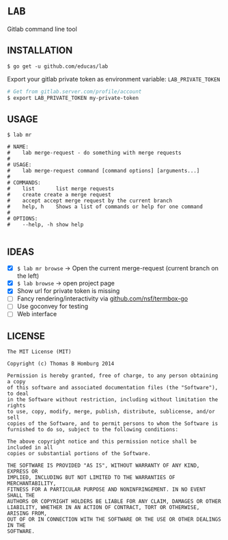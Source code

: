 # `LAB`

Gitlab command line tool

## INSTALLATION

`$ go get -u github.com/educas/lab`

Export your gitlab private token as environment variable: `LAB_PRIVATE_TOKEN`

```bash
# Get from gitlab.server.com/profile/account
$ export LAB_PRIVATE_TOKEN my-private-token
```

## USAGE

```
$ lab mr

# NAME:
#    lab merge-request - do something with merge requests
# 
# USAGE:
#    lab merge-request command [command options] [arguments...]
# 
# COMMANDS:
#    list		list merge requests
#    create	create a merge request
#    accept	accept merge request by the current branch
#    help, h	Shows a list of commands or help for one command
#    
# OPTIONS:
#    --help, -h	show help
   
```

## IDEAS

- [x] `$ lab mr browse` -> Open the current merge-request (current branch on the left)
- [x] `$ lab browse` -> open project page
- [x] Show url for private token is missing
- [ ] Fancy rendering/interactivity via [github.com/nsf/termbox-go](https://github.com/nsf/termbox-go)
- [ ] Use goconvey for testing
- [ ] Web interface

## LICENSE
 
```
The MIT License (MIT)

Copyright (c) Thomas B Homburg 2014

Permission is hereby granted, free of charge, to any person obtaining a copy
of this software and associated documentation files (the "Software"), to deal
in the Software without restriction, including without limitation the rights
to use, copy, modify, merge, publish, distribute, sublicense, and/or sell
copies of the Software, and to permit persons to whom the Software is
furnished to do so, subject to the following conditions:

The above copyright notice and this permission notice shall be included in all
copies or substantial portions of the Software.

THE SOFTWARE IS PROVIDED "AS IS", WITHOUT WARRANTY OF ANY KIND, EXPRESS OR
IMPLIED, INCLUDING BUT NOT LIMITED TO THE WARRANTIES OF MERCHANTABILITY,
FITNESS FOR A PARTICULAR PURPOSE AND NONINFRINGEMENT. IN NO EVENT SHALL THE
AUTHORS OR COPYRIGHT HOLDERS BE LIABLE FOR ANY CLAIM, DAMAGES OR OTHER
LIABILITY, WHETHER IN AN ACTION OF CONTRACT, TORT OR OTHERWISE, ARISING FROM,
OUT OF OR IN CONNECTION WITH THE SOFTWARE OR THE USE OR OTHER DEALINGS IN THE
SOFTWARE.
```
